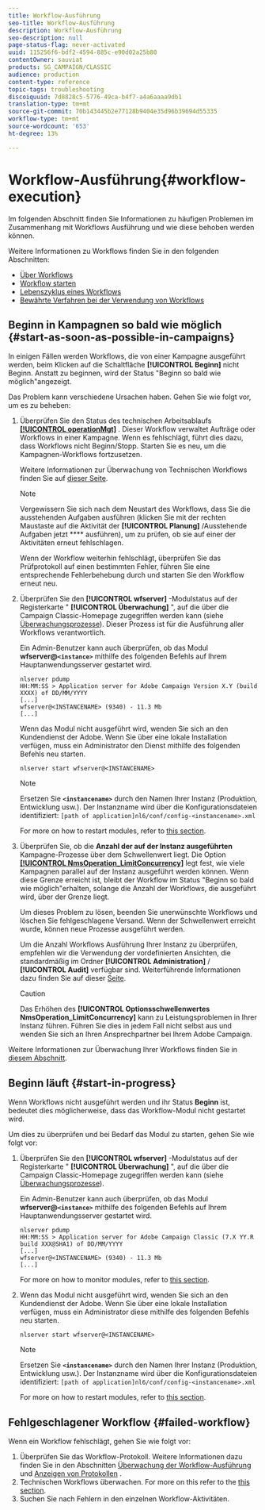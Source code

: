 ```yaml
---
title: Workflow-Ausführung
seo-title: Workflow-Ausführung
description: Workflow-Ausführung
seo-description: null
page-status-flag: never-activated
uuid: 115256f6-bdf2-4594-885c-e90d02a25b80
contentOwner: sauviat
products: SG_CAMPAIGN/CLASSIC
audience: production
content-type: reference
topic-tags: troubleshooting
discoiquuid: 7d8828c5-5776-49ca-b4f7-a4a6aaaa9db1
translation-type: tm+mt
source-git-commit: 70b143445b2e77128b9404e35d96b39694d55335
workflow-type: tm+mt
source-wordcount: '653'
ht-degree: 13%

---
```



# Workflow-Ausführung{#workflow-execution}

Im folgenden Abschnitt finden Sie Informationen zu häufigen Problemen im Zusammenhang mit Workflows Ausführung und wie diese behoben werden können.

Weitere Informationen zu Workflows finden Sie in den folgenden Abschnitten:

* [Über Workflows](../../workflow/using/about-workflows.md)
* [Workflow starten](../../workflow/using/starting-a-workflow.md)
* [Lebenszyklus eines Workflows](../../workflow/using/workflow-life-cycle.md)
* [Bewährte Verfahren bei der Verwendung von Workflows](../../workflow/using/workflow-best-practices.md)

## Beginn in Kampagnen so bald wie möglich {#start-as-soon-as-possible-in-campaigns}

In einigen Fällen werden Workflows, die von einer Kampagne ausgeführt werden, beim Klicken auf die Schaltfläche **[!UICONTROL Beginn]** nicht Beginn. Anstatt zu beginnen, wird der Status &quot;Beginn so bald wie möglich&quot;angezeigt.

Das Problem kann verschiedene Ursachen haben. Gehen Sie wie folgt vor, um es zu beheben:

1. Überprüfen Sie den Status des technischen Arbeitsablaufs [**[!UICONTROL operationMgt]**](../../workflow/using/campaign.md) . Dieser Workflow verwaltet Aufträge oder Workflows in einer Kampagne. Wenn es fehlschlägt, führt dies dazu, dass Workflows nicht Beginn/Stopp. Starten Sie es neu, um die Kampagnen-Workflows fortzusetzen.

   Weitere Informationen zur Überwachung von Technischen Workflows finden Sie auf [dieser Seite](../../workflow/using/monitoring-technical-workflows.md).

   >[!NOTE]
   >
   >Vergewissern Sie sich nach dem Neustart des Workflows, dass Sie die ausstehenden Aufgaben ausführen (klicken Sie mit der rechten Maustaste auf die Aktivität der **[!UICONTROL Planung]** /Ausstehende Aufgaben jetzt **** ausführen), um zu prüfen, ob sie auf einer der Aktivitäten erneut fehlschlagen.

   Wenn der Workflow weiterhin fehlschlägt, überprüfen Sie das Prüfprotokoll auf einen bestimmten Fehler, führen Sie eine entsprechende Fehlerbehebung durch und starten Sie den Workflow erneut neu.

1. Überprüfen Sie den **[!UICONTROL wfserver]** -Modulstatus auf der Registerkarte &quot; **[!UICONTROL Überwachung]** &quot;, auf die über die Campaign Classic-Homepage zugegriffen werden kann (siehe [Überwachungsprozesse](../../production/using/monitoring-processes.md)). Dieser Prozess ist für die Ausführung aller Workflows verantwortlich.

   Ein Admin-Benutzer kann auch überprüfen, ob das Modul **wfserver@`<instance>`** mithilfe des folgenden Befehls auf Ihrem Hauptanwendungsserver gestartet wird.

   ```
   nlserver pdump
   HH:MM:SS > Application server for Adobe Campaign Version X.Y (build XXXX) of DD/MM/YYYY
   [...]
   wfserver@<INSTANCENAME> (9340) - 11.3 Mb
   [...]
   ```

   Wenn das Modul nicht ausgeführt wird, wenden Sie sich an den Kundendienst der Adobe. Wenn Sie über eine lokale Installation verfügen, muss ein Administrator den Dienst mithilfe des folgenden Befehls neu starten.

   ```
   nlserver start wfserver@<INSTANCENAME>
   ```

   >[!NOTE]
   >
   >Ersetzen Sie **`<instancename>`** durch den Namen Ihrer Instanz (Produktion, Entwicklung usw.). Der Instanzname wird über die Konfigurationsdateien identifiziert:
   >`[path of application]nl6/conf/config-<instancename>.xml`

   For more on how to restart modules, refer to [this section](../../production/using/usual-commands.md#module-launch-commands).

1. Überprüfen Sie, ob die **Anzahl der auf der Instanz ausgeführten** Kampagne-Prozesse über dem Schwellenwert liegt. Die Option [**[!UICONTROL NmsOperation_LimitConcurrency]**](../../installation/using/configuring-campaign-options.md#campaign-e-workflow-management) legt fest, wie viele Kampagnen parallel auf der Instanz ausgeführt werden können. Wenn diese Grenze erreicht ist, bleibt der Workflow im Status &quot;Beginn so bald wie möglich&quot;erhalten, solange die Anzahl der Workflows, die ausgeführt wird, über der Grenze liegt.

   Um dieses Problem zu lösen, beenden Sie unerwünschte Workflows und löschen Sie fehlgeschlagene Versand. Wenn der Schwellenwert erreicht wurde, können neue Prozesse ausgeführt werden.

   Um die Anzahl Workflows Ausführung Ihrer Instanz zu überprüfen, empfehlen wir die Verwendung der vordefinierten Ansichten, die standardmäßig im Ordner **[!UICONTROL Administration]** / **[!UICONTROL Audit]** verfügbar sind. Weiterführende Informationen dazu finden Sie auf dieser [Seite](../../workflow/using/monitoring-workflow-execution.md#filtering-workflows-status).

   >[!CAUTION]
   >
   >Das Erhöhen des **[!UICONTROL Optionsschwellenwertes NmsOperation_LimitConcurrency]** kann zu Leistungsproblemen in Ihrer Instanz führen. Führen Sie dies in jedem Fall nicht selbst aus und wenden Sie sich an Ihren Ansprechpartner bei Ihrem Adobe Campaign.

Weitere Informationen zur Überwachung Ihrer Workflows finden Sie in [diesem Abschnitt](../../workflow/using/monitoring-workflow-execution.md).

## Beginn läuft {#start-in-progress}

Wenn Workflows nicht ausgeführt werden und ihr Status **Beginn** ist, bedeutet dies möglicherweise, dass das Workflow-Modul nicht gestartet wird.

Um dies zu überprüfen und bei Bedarf das Modul zu starten, gehen Sie wie folgt vor:

1. Überprüfen Sie den **[!UICONTROL wfserver]** -Modulstatus auf der Registerkarte &quot; **[!UICONTROL Überwachung]** &quot;, auf die über die Campaign Classic-Homepage zugegriffen werden kann (siehe [Überwachungsprozesse](../../production/using/monitoring-processes.md)).

   Ein Admin-Benutzer kann auch überprüfen, ob das Modul **wfserver@`<instance>`** mithilfe des folgenden Befehls auf Ihrem Hauptanwendungsserver gestartet wird.

   ```
   nlserver pdump
   HH:MM:SS > Application server for Adobe Campaign Classic (7.X YY.R build XXX@SHA1) of DD/MM/YYYY
   [...]
   wfserver@<INSTANCENAME> (9340) - 11.3 Mb
   [...]
   ```

   For more on how to monitor modules, refer to [this section](../../production/using/usual-commands.md#monitoring-commands-).

1. Wenn das Modul nicht ausgeführt wird, wenden Sie sich an den Kundendienst der Adobe. Wenn Sie über eine lokale Installation verfügen, muss ein Administrator diese mithilfe des folgenden Befehls neu starten.

   ```
   nlserver start wfserver@<INSTANCENAME>
   ```

   >[!NOTE]
   >
   >Ersetzen Sie **`<instancename>`** durch den Namen Ihrer Instanz (Produktion, Entwicklung usw.). Der Instanzname wird über die Konfigurationsdateien identifiziert:
   >`[path of application]nl6/conf/config-<instancename>.xml`

   For more on how to restart modules, refer to [this section](../../production/using/usual-commands.md#module-launch-commands).

## Fehlgeschlagener Workflow {#failed-workflow}

Wenn ein Workflow fehlschlägt, gehen Sie wie folgt vor:

1. Überprüfen Sie das Workflow-Protokoll. Weitere Informationen dazu finden Sie in den Abschnitten [Überwachung der Workflow-Ausführung](../../workflow/using/monitoring-workflow-execution.md) und [Anzeigen von Protokollen](../../workflow/using/monitoring-workflow-execution.md#displaying-logs) .
1. Technischen Workflows überwachen. For more on this refer to the [this section](../../workflow/using/monitoring-technical-workflows.md).
1. Suchen Sie nach Fehlern in den einzelnen Workflow-Aktivitäten.
